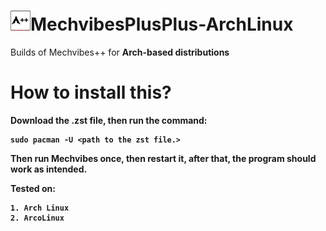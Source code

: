<h1><img src="https://raw.githubusercontent.com/czarro1337/MechvibesPlusPlus-ArchLinux/main/image.psd.png?token=GHSAT0AAAAAACE3MV6W6OFKVRTZZ3OJ5X3MZFJJHHQ" width=32 height=32>MechvibesPlusPlus-ArchLinux</h1>

<p>Builds of Mechvibes++ for <b>Arch-based distributions<b><p>
  
# How to install this?
Download the .zst file, then run the command:
  ```
  sudo pacman -U <path to the zst file.>
  ```
Then run Mechvibes once, then restart it, after that, the program should work as intended.

Tested on:

```
1. Arch Linux
2. ArcoLinux
```
